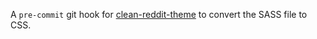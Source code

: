 A `pre-commit` git hook for [clean-reddit-theme](https://github.com/AlfredoRamos/clean-reddit-theme) to convert the SASS file to CSS.